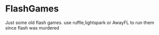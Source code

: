# FlashGames
Just some old flash games.
use ruffle,lightspark or AwayFL to run them since flash was murdered 
